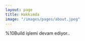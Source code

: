 ```yaml
---
layout: page
title: Hakkımda
image: "/images/pages/about.jpeg"
---
```


%10Build işlemi devam ediyor..
